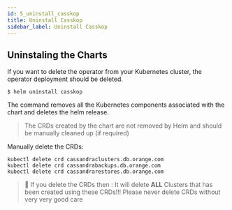 ```yaml
---
id: 5_uninstall_casskop
title: Uninstall Casskop
sidebar_label: Uninstall Casskop
---
```


## Uninstaling the Charts

If you want to delete the operator from your Kubernetes cluster, the operator deployment 
should be deleted.

```
$ helm uninstall casskop
```
The command removes all the Kubernetes components associated with the chart and deletes the helm release.

> The CRDs created by the chart are not removed by Helm and should be manually cleaned up (if required)

Manually delete the CRDs:
```
kubectl delete crd cassandraclusters.db.orange.com
kubectl delete crd cassandrabackups.db.orange.com
kubectl delete crd cassandrarestores.db.orange.com
```

> :triangular_flag_on_post: If you delete the CRDs then : It will delete **ALL** Clusters that has been created using these CRDs!!!
> Please never delete CRDs without very very good care
